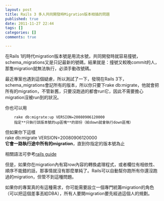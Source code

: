 ```yaml
---
layout: post
title: Rails 3 多人共同開發時Migration版本相插的問題
published: true
date: 2011-11-27 22:44
tags: []
categories: []
comments: true

---
```



在Rails 1的時代migration版本號是用流水號，共同開發時就容易撞號，schema_migrations又是只記最新的號碼，結果就是：撞號又較晚commit的人，那隻migration就無法執行，必須手動改號碼。  
  
最近專案也遇到這個疑慮，所以測試了一下，發現在Rails 3下，schema_migrations會記所有的版本，所以你只要下rake db:migrate，他就會把所有的migration，不管新舊，只要沒跑過的都會run它，因此不需要擔心migration沒被run到的狀況。  
  
你也可以用  

		rake db:migrate:up VERSION=20080906120000  
		指定**只執行該版本號的up區塊**的部份（給down就會執行down區塊）  
  
但如果你下這樣  
		rake db:migrate VERSION=20080906120000  
		**它會一路執行途中所有的migration**，直到你指定的版本號為止  
  
相關語法可參考[rails guide][1]  
  
  
但是，如果你在migration內有寫row內容的轉換處理程式，或者欄位有相依性、順序不能錯的話，那事情就沒有那麼單純了。Rails可以自動幫你跑所有你還沒跑過的migration，但管不到這種問題。  
  
如果你的專案真的有這種需求，你可能需要設立一個專門統籌migration的角色（可以把這個差事丟給DBA），所有人要開migration要先經過這個人的規劃。

[1]: http://guides.rubyonrails.org/migrations.html#being-specific